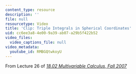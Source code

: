 ```yaml
---
content_type: resource
description: ''
file: null
resourcetype: Video
title: 'Clip: Triple Integrals in Spherical Coordinates'
uid: cc6ee3a8-4e00-9a39-ab07-a29b5f422b52
video_files:
  video_captions_file: null
video_metadata:
  youtube_id: RMBGQtwkoyU
---
```


From Lecture 26 of [_18.02 Multivariable Calculus, Fall 2007_](/courses/18-02-multivariable-calculus-fall-2007/pages/video-lectures)